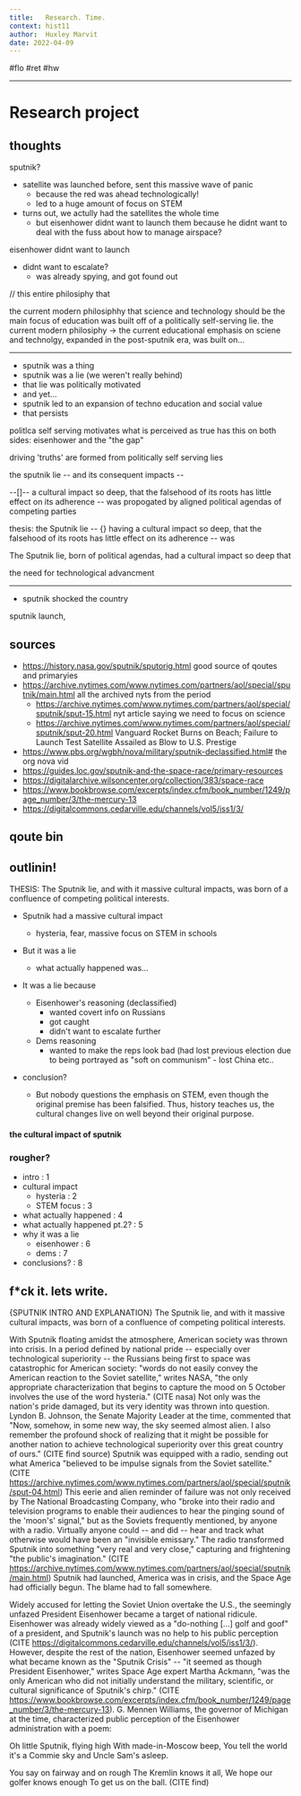 ```yaml
---
title:   Research. Time.
context: hist11
author:  Huxley Marvit
date: 2022-04-09
---
```


#flo #ret #hw 

***

# Research project
## thoughts

sputnik? 
- satellite was launched before, sent this massive wave of panic 
	- because the red was ahead technologically! 
	- led to a huge amount of focus on STEM
- turns out, we actully had the satellites the whole time 
	- but eisenhower didnt want to launch them because he didnt want to deal with the fuss about how to manage airspace?






eisenhower didnt want to launch 
- didnt want to escalate?
	- was already spying, and got found out


// this entire philosiphy that

the current modern philosiphhy that science and technology should be the main focus of education was built off of a politically self-serving lie.
the current modern philosiphy -> 
the current educational emphasis on sciene and technolgy, expanded in the post-sputnik era, was built on...

***

- sputnik was a thing 
- sputnik was a lie (we weren't really behind)
- that lie was politically motivated
- and yet...
- sputnik led to an expansion of techno education and social value 
- that persists



politlca self serving motivates what is perceived as true
has this on both sides: eisenhower and the "the gap"

driving 'truths' are formed from politically self serving lies

the sputnik lie -- and its consequent impacts -- 

--[]-- a cultural impact so deep, that the falsehood of its roots has little effect on its adherence -- was propogated by aligned political agendas of competing parties 


thesis:
the Sputnik lie -- {} having a cultural impact so deep, that the falsehood of its roots has little effect on its adherence --  was 

The Sputnik lie, born of political agendas, had a cultural impact so deep that 

the need for technological advancment 
***


- sputnik shocked the country


sputnik launch, 







## sources
- https://history.nasa.gov/sputnik/sputorig.html good source of qoutes and primaryies
- https://archive.nytimes.com/www.nytimes.com/partners/aol/special/sputnik/main.html all the archived nyts from the period
	- https://archive.nytimes.com/www.nytimes.com/partners/aol/special/sputnik/sput-15.html nyt article saying we need to focus on science
	- https://archive.nytimes.com/www.nytimes.com/partners/aol/special/sputnik/sput-20.html Vanguard Rocket Burns on Beach; Failure to Launch Test Satellite Assailed as Blow to U.S. Prestige
- https://www.pbs.org/wgbh/nova/military/sputnik-declassified.html# the org nova vid
- https://guides.loc.gov/sputnik-and-the-space-race/primary-resources
- https://digitalarchive.wilsoncenter.org/collection/383/space-race
- https://www.bookbrowse.com/excerpts/index.cfm/book_number/1249/page_number/3/the-mercury-13 
- https://digitalcommons.cedarville.edu/channels/vol5/iss1/3/

## qoute bin

## outlinin!

THESIS: 
The Sputnik lie, and with it massive cultural impacts, was born of a confluence of competing political interests.

- Sputnik had a massive cultural impact
	- hysteria, fear, massive focus on STEM in schools
	
- But it was a lie
	- what actually happened was...
	
- It was a lie because
	- Eisenhower's reasoning (declassified)
		- wanted covert info on Russians
		-  got caught 
		- didn't want to escalate further
	- Dems reasoning
		- wanted to make the reps look bad (had lost previous election due to being portrayed as "soft on communism" - lost China etc..
		
- conclusion?
	- But nobody questions the emphasis on STEM, even though the original premise has been falsified. Thus, history teaches us, the cultural changes live on well beyond their original purpose.

#### the cultural impact of sputnik

### rougher?

- intro : 1
- cultural impact
	- hysteria : 2 
	- STEM focus : 3
- what actually happened : 4 
- what actually happened pt.2? : 5
- why it was a lie 
	- eisenhower : 6
	- dems : 7 
- conclusions? : 8



## f\*ck it. lets write.

{SPUTNIK INTRO AND EXPLANATION} 
The Sputnik lie, and with it massive cultural impacts, was born of a confluence of competing political interests.

With Sputnik floating amidst the atmosphere, American society was thrown into crisis. In a period defined by national pride -- especially over technological superiority -- the Russians being first to space was catastrophic for American society: "words do not easily convey the American reaction to the Soviet satellite," writes NASA, "the only appropriate characterization that begins to capture the mood on 5 October involves the use of the word hysteria." (CITE nasa) Not only was the nation's pride damaged, but its very identity was thrown into question. Lyndon B. Johnson, the Senate Majority Leader at the time, commented that "Now, somehow, in some new way, the sky seemed almost alien. I also remember the profound shock of realizing that it might be possible for another nation to achieve technological superiority over this great country of ours." (CITE find source) Sputnik was equipped with a radio, sending out what America "believed to be impulse signals from the Soviet satellite." (CITE https://archive.nytimes.com/www.nytimes.com/partners/aol/special/sputnik/sput-04.html) This eerie and alien reminder of failure was not only received by The National Broadcasting Company, who "broke into their radio and television programs to enable their audiences to hear the pinging sound of the 'moon's' signal," but as the Soviets frequently mentioned, by anyone with a radio. Virtually anyone could -- and did -- hear and track what otherwise would have been an "invisible emissary." The radio transformed Sputnik into something "very real and very close," capturing and frightening "the public's imagination." (CITE https://archive.nytimes.com/www.nytimes.com/partners/aol/special/sputnik/main.html) Sputnik had launched, America was in crisis, and the Space Age had officially begun. The blame had to fall somewhere.


Widely accused for letting the Soviet Union overtake the U.S., the seemingly unfazed President Eisenhower became a target of national ridicule. Eisenhower was already widely viewed as a "do-nothing [...] golf and goof" of a president, and Sputnik's launch was no help to his public perception (CITE https://digitalcommons.cedarville.edu/channels/vol5/iss1/3/). However, despite the rest of the nation, Eisenhower seemed unfazed by what became known as the "Sputnik Crisis" -- "it seemed as though President Eisenhower," writes Space Age expert Martha Ackmann, "was the only American who did not initially understand the military, scientific, or cultural significance of Sputnik's chirp." (CITE https://www.bookbrowse.com/excerpts/index.cfm/book_number/1249/page_number/3/the-mercury-13). G. Mennen Williams, the governor of Michigan at the time, characterized public perception of the Eisenhower administration with a poem: 

Oh little Sputnik, flying high
With made-in-Moscow beep,
You tell the world it's a Commie sky
and Uncle Sam's asleep.

You say on fairway and on rough
The Kremlin knows it all,
We hope our golfer knows enough
To get us on the ball. (CITE find) 








